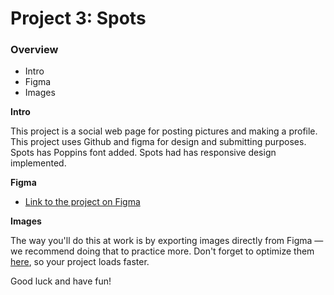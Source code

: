 # Project 3: Spots

### Overview

- Intro
- Figma
- Images

**Intro**

This project is a social web page for posting pictures and making a profile. This project uses Github and figma for design and submitting purposes. Spots has Poppins font added. Spots had has responsive design implemented.

**Figma**

- [Link to the project on Figma](https://www.figma.com/file/BBNm2bC3lj8QQMHlnqRsga/Sprint-3-Project-%E2%80%94-Spots?type=design&node-id=2%3A60&mode=design&t=afgNFybdorZO6cQo-1)

**Images**

The way you'll do this at work is by exporting images directly from Figma — we recommend doing that to practice more. Don't forget to optimize them [here](https://tinypng.com/), so your project loads faster.

Good luck and have fun!
